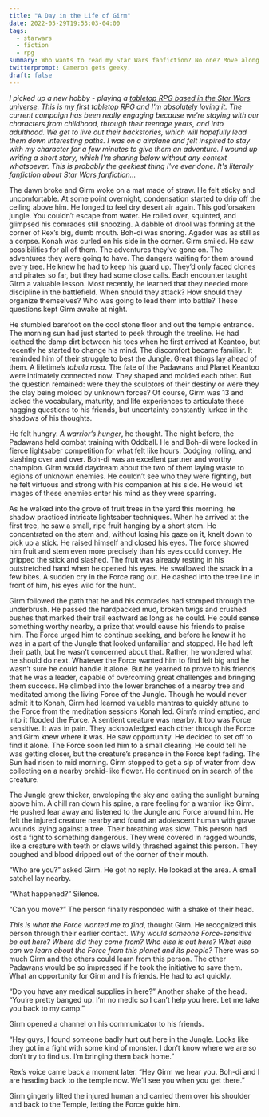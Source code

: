 ```yaml
---
title: "A Day in the Life of Girm"
date: 2022-05-29T19:53:03-04:00
tags:
  - starwars
  - fiction
  - rpg
summary: Who wants to read my Star Wars fanfiction? No one? Move along then, nothing to see here.
twitterprompt: Cameron gets geeky.
draft: false
---
```


_I picked up a new hobby - playing a [tabletop RPG based in the Star Wars universe](https://www.fantasyflightgames.com/en/starwarsrpg/). This is my first tabletop RPG and I'm absolutely loving it. The current campaign has been really engaging because we're staying with our characters from childhood, through their teenage years, and into adulthood. We get to live out their backstories, which will hopefully lead them down interesting paths. I was on a airplane and felt inspired to stay with my character for a few minutes to give them an adventure. I wound up writing a short story, which I'm sharing below without any context whatsoever. This is probably the geekiest thing I've ever done. It's literally fanfiction about Star Wars fanfiction..._

The dawn broke and Girm woke on a mat made of straw. He felt sticky and uncomfortable. At some point
overnight, condensation started to drip off the ceiling above him. He longed to feel dry desert air
again. This godforsaken jungle. You couldn&rsquo;t escape from water. He rolled over, squinted, and
glimpsed his comrades still snoozing. A dabble of drool was forming at the corner of Rex&rsquo;s big, dumb
mouth. Boh-di was snoring. Agador was as still as a corpse. Konah was curled on his side in the
corner. Girm smiled. He saw possibilities for all of them. The adventures they&rsquo;ve gone on. The
adventures they were going to have. The dangers waiting for them around every tree. He knew he had
to keep his guard up. They&rsquo;d only faced clones and pirates so far, but they had some close calls.
Each encounter taught Girm a valuable lesson. Most recently, he learned that they needed more
discipline in the battlefield. When should they attack? How should they organize themselves? Who was
going to lead them into battle? These questions kept Girm awake at night.

He stumbled barefoot on the cool stone floor and out the temple entrance. The morning sun had just
started to peek through the treeline. He had loathed the damp dirt between his toes when he first
arrived at Keantoo, but recently he started to change his mind. The discomfort became familiar. It
reminded him of their struggle to best the Jungle. Great things lay ahead of them. A lifetime&rsquo;s
*tabula rosa*. The fate of the Padawans and Planet Keantoo were intimately connected now. They
shaped and molded each other. But the question remained: were they the sculptors of their destiny or
were they the clay being molded by unknown forces? Of course, Girm was 13 and lacked the vocabulary,
maturity, and life experiences to articulate these nagging questions to his friends, but uncertainty
constantly lurked in the shadows of his thoughts.

He felt hungry. *A warrior&rsquo;s hunger*, he thought. The night before, the Padawans held combat
training with Oddball. He and Boh-di were locked in fierce lightsaber competition for what felt like
hours. Dodging, rolling, and slashing over and over. Boh-di was an excellent partner and worthy
champion. Girm would daydream about the two of them laying waste to legions of unknown enemies.
He couldn&rsquo;t see who they were fighting, but he felt virtuous and strong with his companion at his
side. He would let images of these enemies enter his mind as they were sparring.

As he walked into the grove of fruit trees in the yard this morning, he shadow practiced intricate
lightsaber techniques. When he arrived at the first tree, he saw a small, ripe fruit hanging by a
short stem. He concentrated on the stem and, without losing his gaze on it, knelt down to pick up a
stick. He raised himself and closed his eyes. The force showed him fruit and stem even more
precisely than his eyes could convey. He gripped the stick and slashed. The fruit was already
resting in his outstretched hand when he opened his eyes. He swallowed the snack in a few bites. A
sudden cry in the Force rang out. He dashed into the tree line in front of him, his eyes wild for
the hunt.

Girm followed the path that he and his comrades had stomped through the underbrush. He passed the
hardpacked mud, broken twigs and crushed bushes that marked their trail eastward as long as he
could. He could sense something worthy nearby, a prize that would cause his friends to praise him.
The Force urged him to continue seeking, and before he knew it he was in a part of the Jungle that
looked unfamiliar and stopped. He had left their path, but he wasn&rsquo;t concerned about that. Rather,
he wondered what he should do next. Whatever the Force wanted him to find felt big and he wasn&rsquo;t
sure he could handle it alone. But he yearned to prove to his friends that he was a leader, capable
of overcoming great challenges and bringing them success. He climbed into the lower branches of a
nearby tree and meditated among the living Force of the Jungle. Though he would never admit it to
Konah, Girm had learned valuable mantras to quickly attune to the Force from the meditation sessions
Konah led. Girm&rsquo;s mind emptied, and into it flooded the Force. A sentient creature was nearby. It
too was Force sensitive. It was in pain. They acknowledged each other through the Force and Girm
knew where it was. He saw opportunity. He decided to set off to find it alone. The Force soon led
him to a small clearing. He could tell he was getting closer, but the creature&rsquo;s presence in the
Force kept fading. The Sun had risen to mid morning. Girm stopped to get a sip of water from dew
collecting on a nearby orchid-like flower. He continued on in search of the creature.

The Jungle grew thicker, enveloping the sky and eating the sunlight burning above him. A chill ran
down his spine, a rare feeling for a warrior like Girm. He pushed fear away and listened to the
Jungle and Force around him. He felt the injured creature nearby and found an adolescent human with
grave wounds laying against a tree. Their breathing was slow. This person had lost a fight to
something dangerous. They were covered in ragged wounds, like a creature with teeth or claws wildly
thrashed against this person. They coughed and blood dripped out of the corner of their mouth.

&ldquo;Who are you?&rdquo; asked Girm. He got no reply. He looked at the area. A small satchel lay nearby.

&ldquo;What happened?&rdquo; Silence.

&ldquo;Can you move?&rdquo; The person finally responded with a shake of their head.

*This is what the Force wanted me to find*, thought Girm. He recognized this person through their
earlier contact. *Why would someone Force-sensitive be out here? Where did they come from? Who else
is out here? What else can we learn about the Force from this planet and its people?* There was so
much Girm and the others could learn from this person. The other Padawans would be so impressed if
he took the initiative to save them. What an opportunity for Girm and his friends. He had to act
quickly.

&ldquo;Do you have any medical supplies in here?&rdquo; Another shake of the head. &ldquo;You&rsquo;re pretty banged up. I&rsquo;m
no medic so I can&rsquo;t help you here. Let me take you back to my camp.&rdquo;

Girm opened a channel on his communicator to his friends.

&ldquo;Hey guys, I found someone badly hurt out here in the Jungle. Looks like they got in a fight with
some kind of monster. I don&rsquo;t know where we are so don&rsquo;t try to find us. I&rsquo;m bringing them back
home.&rdquo;

Rex&rsquo;s voice came back a moment later. &ldquo;Hey Girm we hear you. Boh-di and I are heading back to the
temple now. We&rsquo;ll see you when you get there.&rdquo;

Girm gingerly lifted the injured human and carried them over his shoulder and back to the Temple,
letting the Force guide him.
